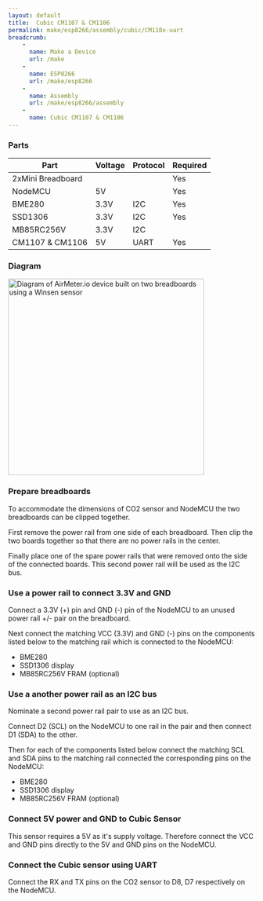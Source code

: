 ```yaml
---
layout: default
title:  Cubic CM1107 & CM1106
permalink: make/esp8266/assembly/cubic/CM110x-uart
breadcrumb:
    - 
      name: Make a Device
      url: /make
    - 
      name: ESP8266
      url: /make/esp8266
    -
      name: Assembly
      url: /make/esp8266/assembly
    - 
      name: Cubic CM1107 & CM1106
---
```

### Parts

|Part|Voltage|Protocol|Required|
|--|--|--|--|
|2xMini Breadboard|||Yes|
|NodeMCU|5V||Yes|
|BME280|3.3V|I2C|Yes|
|SSD1306|3.3V|I2C|Yes|
|MB85RC256V|3.3V|I2C||
|CM1107 & CM1106|5V|UART|Yes|


### Diagram

<img src="https://i.ibb.co/hVVGJqX/breadboard.png" style="width:auto" height="400" alt="Diagram of AirMeter.io device built on two breadboards using a Winsen sensor"/>


### Prepare breadboards
To accommodate the dimensions of CO2 sensor and NodeMCU the two breadboards can be clipped together. 

First remove the power rail from one side of each breadboard. Then clip the two boards together so that there are no power rails in the center. 

Finally place one of the spare power rails that were removed onto the side of the connected boards. This second power rail will be used as the I2C bus.

### Use a power rail to connect 3.3V and GND
Connect a 3.3V (+) pin and GND (-) pin of the NodeMCU to an unused power rail +/- pair on the breadboard. 

Next connect the matching VCC (3.3V) and GND (-) pins on the components listed below to the matching rail which is connected to the NodeMCU:
- BME280
- SSD1306 display
- MB85RC256V FRAM (optional)


### Use a another power rail as an I2C bus
Nominate a second power rail pair to use as an I2C bus. 

Connect D2 (SCL) on the NodeMCU to one rail in the pair and then connect D1 (SDA) to the other. 

Then for each of the components listed below connect the matching SCL and SDA pins to the matching rail connected the corresponding pins on the NodeMCU:
- BME280
- SSD1306 display
- MB85RC256V FRAM (optional) 

### Connect 5V power and GND to Cubic Sensor
This sensor requires a 5V as it's supply voltage. Therefore connect the VCC and GND pins directly to the 5V and GND pins on the NodeMCU.


### Connect the Cubic sensor using UART
Connect the RX and TX pins on the CO2 sensor to D8, D7 respectively on the NodeMCU.
